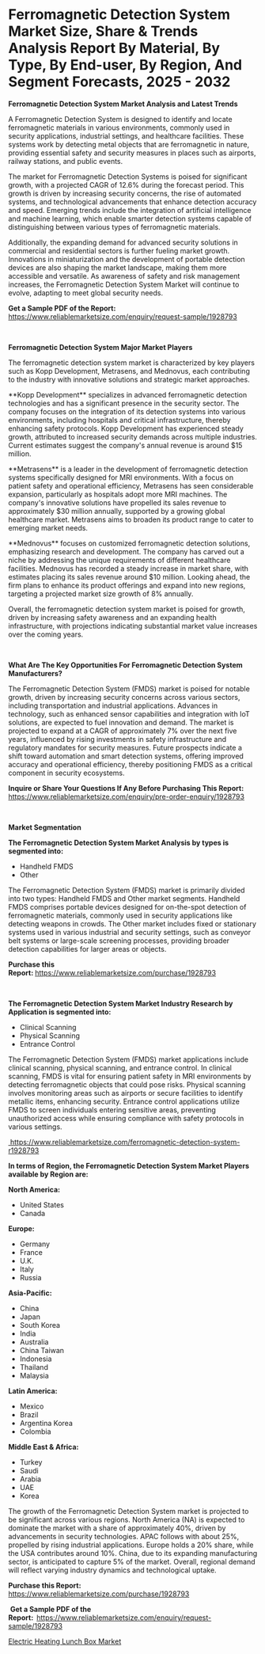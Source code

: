 <p><h1>Ferromagnetic Detection System Market Size, Share & Trends Analysis Report By Material, By Type, By End-user, By Region, And Segment Forecasts, 2025 - 2032</h1></p><p><strong>Ferromagnetic Detection System Market Analysis and Latest Trends</strong></p>
<p><p>A Ferromagnetic Detection System is designed to identify and locate ferromagnetic materials in various environments, commonly used in security applications, industrial settings, and healthcare facilities. These systems work by detecting metal objects that are ferromagnetic in nature, providing essential safety and security measures in places such as airports, railway stations, and public events.</p><p>The market for Ferromagnetic Detection Systems is poised for significant growth, with a projected CAGR of 12.6% during the forecast period. This growth is driven by increasing security concerns, the rise of automated systems, and technological advancements that enhance detection accuracy and speed. Emerging trends include the integration of artificial intelligence and machine learning, which enable smarter detection systems capable of distinguishing between various types of ferromagnetic materials.</p><p>Additionally, the expanding demand for advanced security solutions in commercial and residential sectors is further fueling market growth. Innovations in miniaturization and the development of portable detection devices are also shaping the market landscape, making them more accessible and versatile. As awareness of safety and risk management increases, the Ferromagnetic Detection System Market will continue to evolve, adapting to meet global security needs.</p></p>
<p><strong>Get a Sample PDF of the Report:&nbsp;</strong> <a href="https://www.reliablemarketsize.com/enquiry/request-sample/1928793?utm_campaign=1103&utm_medium=2&utm_source=Github&utm_content=ia&utm_term=16012025&utm_id=ferromagnetic-detection-system">https://www.reliablemarketsize.com/enquiry/request-sample/1928793</a></p>
<p>&nbsp;</p>
<p><strong>Ferromagnetic Detection System Major Market Players</strong></p>
<p><p>The ferromagnetic detection system market is characterized by key players such as Kopp Development, Metrasens, and Mednovus, each contributing to the industry with innovative solutions and strategic market approaches. </p><p>**Kopp Development** specializes in advanced ferromagnetic detection technologies and has a significant presence in the security sector. The company focuses on the integration of its detection systems into various environments, including hospitals and critical infrastructure, thereby enhancing safety protocols. Kopp Development has experienced steady growth, attributed to increased security demands across multiple industries. Current estimates suggest the company's annual revenue is around $15 million.</p><p>**Metrasens** is a leader in the development of ferromagnetic detection systems specifically designed for MRI environments. With a focus on patient safety and operational efficiency, Metrasens has seen considerable expansion, particularly as hospitals adopt more MRI machines. The company's innovative solutions have propelled its sales revenue to approximately $30 million annually, supported by a growing global healthcare market. Metrasens aims to broaden its product range to cater to emerging market needs.</p><p>**Mednovus** focuses on customized ferromagnetic detection solutions, emphasizing research and development. The company has carved out a niche by addressing the unique requirements of different healthcare facilities. Mednovus has recorded a steady increase in market share, with estimates placing its sales revenue around $10 million. Looking ahead, the firm plans to enhance its product offerings and expand into new regions, targeting a projected market size growth of 8% annually.</p><p>Overall, the ferromagnetic detection system market is poised for growth, driven by increasing safety awareness and an expanding health infrastructure, with projections indicating substantial market value increases over the coming years.</p></p>
<p>&nbsp;</p>
<p><strong>What Are The Key Opportunities For Ferromagnetic Detection System Manufacturers?</strong></p>
<p><p>The Ferromagnetic Detection System (FMDS) market is poised for notable growth, driven by increasing security concerns across various sectors, including transportation and industrial applications. Advances in technology, such as enhanced sensor capabilities and integration with IoT solutions, are expected to fuel innovation and demand. The market is projected to expand at a CAGR of approximately 7% over the next five years, influenced by rising investments in safety infrastructure and regulatory mandates for security measures. Future prospects indicate a shift toward automation and smart detection systems, offering improved accuracy and operational efficiency, thereby positioning FMDS as a critical component in security ecosystems.</p></p>
<p><strong>Inquire or Share Your Questions If Any Before Purchasing This Report:</strong> <a href="https://www.reliablemarketsize.com/enquiry/pre-order-enquiry/1928793?utm_campaign=1103&utm_medium=2&utm_source=Github&utm_content=ia&utm_term=16012025&utm_id=ferromagnetic-detection-system">https://www.reliablemarketsize.com/enquiry/pre-order-enquiry/1928793</a></p>
<p>&nbsp;</p>
<p><strong>Market Segmentation</strong></p>
<p><strong>The Ferromagnetic Detection System Market Analysis by types is segmented into:</strong></p>
<p><ul><li>Handheld FMDS</li><li>Other</li></ul></p>
<p><p>The Ferromagnetic Detection System (FMDS) market is primarily divided into two types: Handheld FMDS and Other market segments. Handheld FMDS comprises portable devices designed for on-the-spot detection of ferromagnetic materials, commonly used in security applications like detecting weapons in crowds. The Other market includes fixed or stationary systems used in various industrial and security settings, such as conveyor belt systems or large-scale screening processes, providing broader detection capabilities for larger areas or objects.</p></p>
<p><strong>Purchase this Report:&nbsp;</strong><a href="https://www.reliablemarketsize.com/purchase/1928793?utm_campaign=1103&utm_medium=2&utm_source=Github&utm_content=ia&utm_term=16012025&utm_id=ferromagnetic-detection-system">https://www.reliablemarketsize.com/purchase/1928793</a></p>
<p>&nbsp;</p>
<p><strong>The Ferromagnetic Detection System Market Industry Research by Application is segmented into:</strong></p>
<p><ul><li>Clinical Scanning</li><li>Physical Scanning</li><li>Entrance Control</li></ul></p>
<p><p>The Ferromagnetic Detection System (FMDS) market applications include clinical scanning, physical scanning, and entrance control. In clinical scanning, FMDS is vital for ensuring patient safety in MRI environments by detecting ferromagnetic objects that could pose risks. Physical scanning involves monitoring areas such as airports or secure facilities to identify metallic items, enhancing security. Entrance control applications utilize FMDS to screen individuals entering sensitive areas, preventing unauthorized access while ensuring compliance with safety protocols in various settings.</p></p>
<p><a href="https://www.reliablemarketsize.com/ferromagnetic-detection-system-r1928793?utm_campaign=1103&utm_medium=2&utm_source=Github&utm_content=ia&utm_term=16012025&utm_id=ferromagnetic-detection-system">&nbsp;https://www.reliablemarketsize.com/ferromagnetic-detection-system-r1928793</a></p>
<p><strong>In terms of Region, the Ferromagnetic Detection System Market Players available by Region are:</strong></p>
<p>
    <p> <strong> North America: </strong>
        <ul>
            <li>United States</li>
            <li>Canada</li>
        </ul>
        </p> 
    <p> <strong> Europe: </strong>
        <ul>
            <li>Germany</li>
            <li>France</li>
            <li>U.K.</li>
            <li>Italy</li>
            <li>Russia</li>
        </ul>
        </p> 
    <p> <strong> Asia-Pacific: </strong>
        <ul>
            <li>China</li>
            <li>Japan</li>
            <li>South Korea</li>
            <li>India</li>
            <li>Australia</li>
            <li>China Taiwan</li>
            <li>Indonesia</li>
            <li>Thailand</li>
            <li>Malaysia</li>
        </ul>
        </p> 
    <p> <strong> Latin America: </strong>
        <ul>
            <li>Mexico</li>
            <li>Brazil</li>
            <li>Argentina Korea</li>
            <li>Colombia</li>
        </ul>
        </p> 
    <p> <strong> Middle East & Africa: </strong>
        <ul>
            <li>Turkey</li>
            <li>Saudi</li>
            <li>Arabia</li>
            <li>UAE</li>
            <li>Korea</li>
        </ul>
    </p>
    </p>
<p><p>The growth of the Ferromagnetic Detection System market is projected to be significant across various regions. North America (NA) is expected to dominate the market with a share of approximately 40%, driven by advancements in security technologies. APAC follows with about 25%, propelled by rising industrial applications. Europe holds a 20% share, while the USA contributes around 10%. China, due to its expanding manufacturing sector, is anticipated to capture 5% of the market. Overall, regional demand will reflect varying industry dynamics and technological uptake.</p></p>
<p><strong>Purchase this Report: </strong><a href="https://www.reliablemarketsize.com/purchase/1928793?utm_campaign=1103&utm_medium=2&utm_source=Github&utm_content=ia&utm_term=16012025&utm_id=ferromagnetic-detection-system">https://www.reliablemarketsize.com/purchase/1928793</a></p>
<p>&nbsp;<strong>Get a Sample PDF of the Report:&nbsp;&nbsp;</strong><a href="https://www.reliablemarketsize.com/enquiry/request-sample/1928793?utm_campaign=1103&utm_medium=2&utm_source=Github&utm_content=ia&utm_term=16012025&utm_id=ferromagnetic-detection-system">https://www.reliablemarketsize.com/enquiry/request-sample/1928793</a></p>
<p><strong></strong></p>
<p><p><a href="https://github.com/gdfhhhj/Market-Research-Report-List-7/blob/main/electric-heating-lunch-box-market.md?utm_campaign=1103&utm_medium=2&utm_source=Github&utm_content=ia&utm_term=16012025&utm_id=ferromagnetic-detection-system">Electric Heating Lunch Box Market</a></p></p>